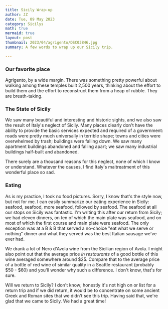 ```yaml
---
title: Sicily Wrap-up
author: JZ
date: Tue, 09 May 2023
category: Sicilys
math: true
mermaid: true
layout: post
thumbnail: 2023/04/agrigento/DSC03846.jpg
summary: A few words to wrap up our Sicily trip. 

---
```

<h3>Our favorite place</h3>
Agrigento, by a wide margin. There was something pretty powerful about walking among these temples built 2,500 years, thinking about the effort to build them and the effort to reconstruct them from a heap of rubble. They are breath-taking.

<h3>The State of Sicily</h3>

We saw many beautiful and interesting and historic sights, and we also saw the result of Italy's neglect of Sicily. Many places clearly don't have the ability to provide the basic services expected and required of a government: roads were pretty much universally in terrible shape; towns and cities were overwhelmed by trash; buildings were falling down. We saw many apartment buildings abandoned and falling apart; we saw many industrial buildings half-built and abandoned. 

There surely are a thousand reasons for this neglect, none of which I know or understand. Whatever the causes, I find Italy's maltreatment of this wonderful place so sad. 

<h3>Eating</h3>  

As is my practice, I took no food pictures. Sorry, I know that's the style now, but not for me. I can easily summarize our eating experience in Sicily: seafood, seafood, more seafood, followed by seafood. The seafood at all our stops on Sicily was fantastic. I'm writing this after our return from Sicily; we had eleven dinners, on ten of which the main plate was seafood, and on most of which the first course and main plate were seafood. The only exception was at a B & B that served a no-choice "eat what we serve or nothing" dinner and what they served was the best Italian sausage we've ever had.

We drank a lot of Nero d'Avola wine from the Sicilian region of Avola.  I might also point out that the average price <em>in restaurants</em> of a good bottle of this wine averaged somewhere around $25. Compare that to the average price of a bottle of red wine of similar quality in a Seattle restaurant (probably $50 - $60) and you'll wonder why such a difference. I don't know, that's for sure.

Will we return to Sicily? I don't know; honestly it's not high on or list for a return trip and if we did return, it would be to concentrate on some ancient Greek and Roman sites that we didn't see this trip. Having said that, we're glad that we came to Sicily. We had a great time!